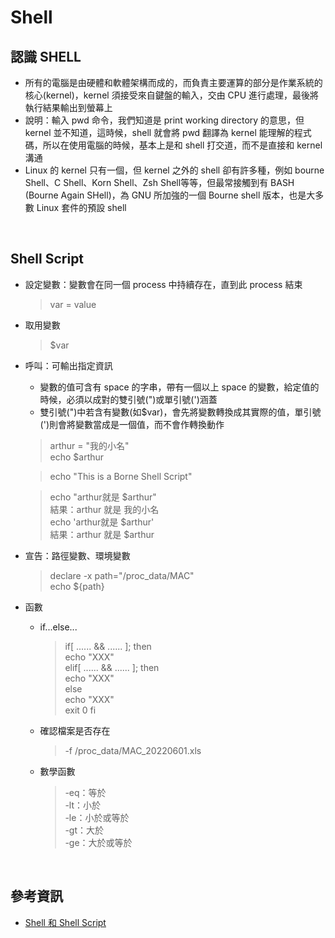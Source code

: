 # Shell

## 認識 SHELL
* 所有的電腦是由硬體和軟體架構而成的，而負責主要運算的部分是作業系統的核心(kernel)，kernel 須接受來自鍵盤的輸入，交由 CPU 進行處理，最後將執行結果輸出到螢幕上
* 說明：輸入 pwd 命令，我們知道是 print working directory 的意思，但 kernel 並不知道，這時候，shell 就會將 pwd 翻譯為 kernel 能理解的程式碼，所以在使用電腦的時候，基本上是和 shell 打交道，而不是直接和 kernel 溝通
* Linux 的 kernel 只有一個，但 kernel 之外的 shell 卻有許多種，例如 bourne Shell、C Shell、Korn Shell、Zsh Shell等等，但最常接觸到有 BASH (Bourne Again SHell)，為 GNU 所加強的一個 Bourne shell 版本，也是大多數 Linux 套件的預設 shell
<br>

## Shell Script
* 設定變數：變數會在同一個 process 中持續存在，直到此 process 結束
  > var = value
* 取用變數
  > $var
* 呼叫：可輸出指定資訊
  * 變數的值可含有 space 的字串，帶有一個以上 space 的變數，給定值的時候，必須以成對的雙引號(")或單引號(')涵蓋
  * 雙引號(")中若含有變數(如$var)，會先將變數轉換成其實際的值，單引號(')則會將變數當成是一個值，而不會作轉換動作
  > arthur = "我的小名" <br>
  > echo $arthur <br>

  > echo "This is a Borne Shell Script" <br>

  > echo "arthur就是 $arthur" <br>
  > 結果：arthur 就是 我的小名 <br>
  > echo 'arthur就是 $arthur' <br>
  > 結果：arthur 就是 $arthur
* 宣告：路徑變數、環境變數
  > declare -x path="/proc_data/MAC" <br>
  > echo ${path} 
* 函數
  * if...else...
    > if[ ...... && ...... ]; then <br>
    >   echo "XXX" <br>
    > elif[ ...... && ...... ]; then <br>
    >   echo "XXX" <br>
    > else <br>
    >   echo "XXX" <br>
    >   exit 0 
    > fi <br>
  * 確認檔案是否存在
    > -f /proc_data/MAC_20220601.xls <br>
  * 數學函數
    > -eq：等於 <br>
    > -lt：小於 <br>
    > -le：小於或等於 <br>
    > -gt：大於 <br>
    > -ge：大於或等於
<br>

## 參考資訊
* [Shell 和 Shell Script](https://www.cyut.edu.tw/~ywfan/1109linux/201109chapter11shell%20script.htm)
<br>

